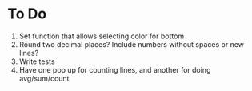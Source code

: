 # To Do

1. Set function that allows selecting color for bottom
2. Round two decimal places? Include numbers without spaces or new lines?
3. Write tests
4. Have one pop up for counting lines, and another for doing avg/sum/count